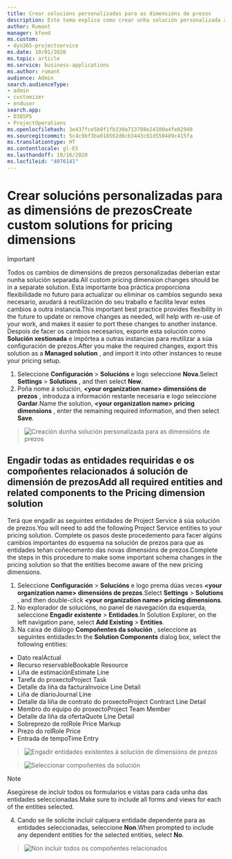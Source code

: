 ```yaml
---
title: Crear solucións personalizadas para as dimensións de prezos
description: Este tema explica como crear unha solución personalizada ao crear dimensións de prezos personalizadas.
author: Rumant
manager: kfend
ms.custom:
- dyn365-projectservice
ms.date: 10/01/2020
ms.topic: article
ms.service: business-applications
ms.author: rumant
audience: Admin
search.audienceType:
- admin
- customizer
- enduser
search.app:
- D365PS
- ProjectOperations
ms.openlocfilehash: 3e437fce5b9f1fb330a713788e24100a4fe02948
ms.sourcegitcommit: 5c4c9bf3ba018562d6cb3443c01d550489c415fa
ms.translationtype: HT
ms.contentlocale: gl-ES
ms.lasthandoff: 10/16/2020
ms.locfileid: "4076141"
---
```

# <a name="create-custom-solutions-for-pricing-dimensions"></a><span data-ttu-id="83dc6-103">Crear solucións personalizadas para as dimensións de prezos</span><span class="sxs-lookup"><span data-stu-id="83dc6-103">Create custom solutions for pricing dimensions</span></span>

> [!IMPORTANT]
> <span data-ttu-id="83dc6-104">Todos os cambios de dimensións de prezos personalizadas deberían estar nunha solución separada.</span><span class="sxs-lookup"><span data-stu-id="83dc6-104">All custom pricing dimension changes should be in a separate solution.</span></span> <span data-ttu-id="83dc6-105">Esta importante boa práctica proporciona flexibilidade no futuro para actualizar ou eliminar os cambios segundo sexa necesario, axudará á reutilización do seu traballo e facilita levar estes cambios a outra instancia.</span><span class="sxs-lookup"><span data-stu-id="83dc6-105">This important best practice provides flexibility in the future to update or remove changes as needed, will help with re-use of your work, and makes it easier to port these changes to another instance.</span></span> <span data-ttu-id="83dc6-106">Despois de facer os cambios necesarios, exporte esta solución como **Solución xestionada** e impórtea a outras instancias para reutilizar a súa configuración de prezos.</span><span class="sxs-lookup"><span data-stu-id="83dc6-106">After you make the required changes, export this solution as a **Managed solution** , and import it into other instances to reuse your pricing setup.</span></span>

1. <span data-ttu-id="83dc6-107">Seleccione **Configuración** > **Solucións** e logo seleccione **Nova**.</span><span class="sxs-lookup"><span data-stu-id="83dc6-107">Select **Settings** > **Solutions** , and then select **New**.</span></span> 
2. <span data-ttu-id="83dc6-108">Poña nome á solución, **\<your organization name> dimensións de prezos** , introduza a información restante necesaria e logo seleccione **Gardar**.</span><span class="sxs-lookup"><span data-stu-id="83dc6-108">Name the solution, **\<your organization name> pricing dimensions** , enter the remaining required information, and then select **Save**.</span></span>

> ![Creación dunha solución personalizada para as dimensións de prezos](media/Creation-of-custom-pricing-dimension-solution.PNG)
  
## <a name="add-all-required-entities-and-related-components-to-the-pricing-dimension-solution"></a><span data-ttu-id="83dc6-110">Engadir todas as entidades requiridas e os compoñentes relacionados á solución de dimensión de prezos</span><span class="sxs-lookup"><span data-stu-id="83dc6-110">Add all required entities and related components to the Pricing dimension solution</span></span>
<span data-ttu-id="83dc6-111">Terá que engadir as seguintes entidades de Project Service á súa solución de prezos.</span><span class="sxs-lookup"><span data-stu-id="83dc6-111">You will need to add the following Project Service entities to your pricing solution.</span></span> <span data-ttu-id="83dc6-112">Complete os pasos deste procedemento para facer algúns cambios importantes do esquema na solución de prezos para que as entidades teñan coñecemento das novas dimensións de prezos.</span><span class="sxs-lookup"><span data-stu-id="83dc6-112">Complete the steps in this procedure to make some important schema changes in the pricing solution so that the entities become aware of the new pricing dimensions.</span></span>

1. <span data-ttu-id="83dc6-113">Seleccione **Configuración** > **Solucións** e logo prema dúas veces **\<your organization name> dimensións de prezos**.</span><span class="sxs-lookup"><span data-stu-id="83dc6-113">Select **Settings** > **Solutions** , and then double-click **\<your organization name> pricing dimensions**.</span></span> 
2. <span data-ttu-id="83dc6-114">No explorador de solucións, no panel de navegación da esquerda, seleccione **Engadir existente** > **Entidades**.</span><span class="sxs-lookup"><span data-stu-id="83dc6-114">In Solution Explorer, on the left navigation pane, select **Add Existing** > **Entities**.</span></span>
3. <span data-ttu-id="83dc6-115">Na caixa de diálogo **Compoñentes da solución** , seleccione as seguintes entidades:</span><span class="sxs-lookup"><span data-stu-id="83dc6-115">In the **Solution Components** dialog box, select the following entities:</span></span>

- <span data-ttu-id="83dc6-116">Dato real</span><span class="sxs-lookup"><span data-stu-id="83dc6-116">Actual</span></span>
- <span data-ttu-id="83dc6-117">Recurso reservable</span><span class="sxs-lookup"><span data-stu-id="83dc6-117">Bookable Resource</span></span>
- <span data-ttu-id="83dc6-118">Liña de estimación</span><span class="sxs-lookup"><span data-stu-id="83dc6-118">Estimate Line</span></span>
- <span data-ttu-id="83dc6-119">Tarefa do proxecto</span><span class="sxs-lookup"><span data-stu-id="83dc6-119">Project Task</span></span>
- <span data-ttu-id="83dc6-120">Detalle da liña da factura</span><span class="sxs-lookup"><span data-stu-id="83dc6-120">Invoice Line Detail</span></span>
- <span data-ttu-id="83dc6-121">Liña de diario</span><span class="sxs-lookup"><span data-stu-id="83dc6-121">Journal Line</span></span>
- <span data-ttu-id="83dc6-122">Detalle da liña de contrato do proxecto</span><span class="sxs-lookup"><span data-stu-id="83dc6-122">Project Contract Line Detail</span></span>
- <span data-ttu-id="83dc6-123">Membro do equipo do proxecto</span><span class="sxs-lookup"><span data-stu-id="83dc6-123">Project Team Member</span></span>
- <span data-ttu-id="83dc6-124">Detalle da liña da oferta</span><span class="sxs-lookup"><span data-stu-id="83dc6-124">Quote Line Detail</span></span>
- <span data-ttu-id="83dc6-125">Sobreprezo de rol</span><span class="sxs-lookup"><span data-stu-id="83dc6-125">Role Price Markup</span></span>
- <span data-ttu-id="83dc6-126">Prezo do rol</span><span class="sxs-lookup"><span data-stu-id="83dc6-126">Role Price</span></span> 
- <span data-ttu-id="83dc6-127">Entrada de tempo</span><span class="sxs-lookup"><span data-stu-id="83dc6-127">Time Entry</span></span> 

> ![Engadir entidades existentes á solución de dimensións de prezos](media/Existing-entities-to-PD-solution.png)

> ![Seleccionar compoñentes da solución](media/Dimension-Components.png)

> [!NOTE]
> <span data-ttu-id="83dc6-130">Asegúrese de incluír todos os formularios e vistas para cada unha das entidades seleccionadas.</span><span class="sxs-lookup"><span data-stu-id="83dc6-130">Make sure to include all forms and views for each of the entities selected.</span></span>

4. <span data-ttu-id="83dc6-131">Cando se lle solicite incluír calquera entidade dependente para as entidades seleccionadas, seleccione **Non**.</span><span class="sxs-lookup"><span data-stu-id="83dc6-131">When prompted to include any dependent entities for the selected entities, select **No**.</span></span>

> ![Non incluír todos os compoñentes relacionados](media/Do-not-include-required.png)


